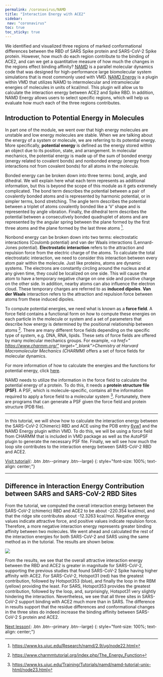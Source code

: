 ```yaml
---
permalink: /coronavirus/NAMD
title: "Interaction Energy with ACE2"
sidebar: 
 nav: "coronavirus"
toc: true
toc_sticky: true
---
```


We identified and visualized three regions of marked conformational differences between the RBD of SARS Spike protein and SARS-CoV-2 Spike protein. However, how much do each region contribute to the binding of ACE2, and can we get a quantitative measure of how much the changes in the regions effect binding affinity? <a href="https://www.ks.uiuc.edu/Research/namd/" target="_blank">NAMD</a> is a parallel molecular dynamics code that was designed for high-performance large biomolecular system simulations that is most commonly used with VMD. <a href="https://www.ks.uiuc.edu/Research/vmd/plugins/namdenergy/" target="_blank">NAMD Energy</a> is a plugin within VMD that utilizes NAMD to intermolecular and intramolecular energies of molecules in units of kcal/mol. This plugin will allow us to calculate the interaction energy between ACE2 and Spike RBD. In addition, NAMD Energy allows users to select specific regions, which will help us evaluate how much each of the three regions contributes.

## Introduction to Potential Energy in Molecules

In part one of the module, we went over that high energy molecules are unstable and low energy molecules are stable. When we are talking about the energy of a system or molecule, we are referring to its potential energy.  More specifically, **potential energy** is defined as the energy stored within an object due to its position, state, and arrangement. In molecular mechanics, the potential energy is made up of the sum of bonded energy (energy related to covalent bonds) and nonbonded energy (energy from interactions not from covalent bonds) for all atoms in the molecule.

Bonded energy can be broken down into three terms: bond, angle, and dihedral. We will explain here what each term represents as additional information, but this is beyond the scope of this module as it gets extremely complicated. The bond term describes the potential between a pair of covalently bonded atoms and is represented by harmonic potential, or in simpler terms, bond stretching. The angle term describes the potential between a triplet of atoms covalently bonded like a ‘V’ shape and is represented by angle vibration. Finally, the dihedral term describes the potential between a consecutively bonded quadruplet of atoms and are represented by the angular spring between the plane formed by the first three atoms and the plane formed by the last three atoms [^TCBG].

Nonbond energy can be broken down into two terms: electrostatic interactions (Coulomb potential) and van der Waals interactions (Lennard-Jones potential). **Electrostatic interaction** refers to the attraction and repulsion force from the electric charge of the atoms. To calculate the total electrostatic interaction, we need to consider this interaction between every atom pair within the molecule. Just like proteins, atoms are dynamic systems. The electrons are constantly circling around the nucleus and at any given time, they could be localized on one side. This will cause the atom to have a temporary negative charge on one side and positive charge on the other side. In addition, nearby atoms can also influence the electron cloud. These temporary charges are referred to as **induced dipoles**. **Van der Waals** interaction refers to the attraction and repulsion force between atoms from these induced dipoles.

To compute potential energies, we need what is known as a **force field**. A force field contains a functional form on how to compute these energies on each particle in the molecule or system and a set of parameters that describe how energy is determined by the positional relationship between atoms [^charmm]. There are many different force fields depending on the specific type of system, e.g. DNA, RNA, lipids. These sets of force fields are offered by many molecular mechanics groups. For example, *<a href=” https://www.charmm.org/” target=”_blank”>Chemistry at Harvard Macromolecular Mechanics (CHARMM)</a>* offers a set of force fields for molecular dynamics.

For more information of how to calculate the energies and the functions for potential energy, click <a href=”https://www.ks.uiuc.edu/Research/namd/2.9/ug/node22.html” target=”_blank”>here</a>.

NAMD needs to utilize the information in the force field to calculate the potential energy of a protein. To do this, it needs a **protein structure file (PSF)**. A PSF, which is molecule-specific, contains all the information required to apply a force field to a molecular system [^PSF]. Fortunately, there are programs that can generate a PSF given the force field and protein structure (PDB file). 

<hr>

In this tutorial, we will show how to calculate the interaction energy between the SARS-CoV-2 (Chimeric) RBD and ACE using the PDB entry <a href="https://www.rcsb.org/structure/6vw1" target="_blank">6vw1</a> and the NAMD Energy plugin within VMD. To do this, we will be using a force field from CHARMM that is included in VMD package as well as the AutoPSF plugin to generate the necessary PSF file. Finally, we will see how much the loop site contributes to the interaction energy between SARS-CoV-2 RBD and ACE2.

[Visit tutorial](tutorial_NAMD){: .btn .btn--primary .btn--large}
{: style="font-size: 100%; text-align: center;"}

<hr>

## Difference in Interaction Energy Contribution between SARS and SARS-CoV-2 RBD Sites

From the tutorial, we computed the overall interaction energy between the SARS-CoV-2 (chimeric) RBD and ACE2 to be about -220.354 kcal/mol, and that the ridge site contributes about -12.3263 kcal/mol. Negative energy values indicate attractive force, and positive values indicate repulsion force. Therefore, a more negative interaction energy represents greater binding affinity between two molecules. We went ahead and calculated the rest of the interaction energies for both SARS-CoV-2 and SARS using the same method as in the tutorial. The results are shown below.

<img src="../_pages/coronavirus/files/NAMDEnergy.png">

From the results, we see that the overall attractive interaction energy between the RBD and ACE2 is greater in magnitude for SARS-CoV-2, supporting the previous studies that found SARS-CoV-2 Spike having higher affinity with ACE2. For SARS-CoV-2, Hotspot31 (red) has the greatest contribution, followed by Hotspot353 (blue), and finally the loop in the RBM (yellow) providing the least. For SARS, Hotspot353 provides the greatest contribution, followed by the loop, and, surprisingly, Hotspot31 very slightly hindering the interaction. Nevertheless, we see that all three sites in SARS-CoV-2 support binding with ACE2 much more than in SARS. The difference in results support that the residue differences and conformational changes in the three sites do indeed increase the binding affinity between SARS-CoV-2 S protein and ACE2.

[Next lesson](multiseq){: .btn .btn--primary .btn--large}
{: style="font-size: 100%; text-align: center;"}

[^TCBG]: https://www.ks.uiuc.edu/Research/namd/2.9/ug/node22.html

[^charmm]: https://www.charmmtutorial.org/index.php/The_Energy_Function

[^PSF]: https://www.ks.uiuc.edu/Training/Tutorials/namd/namd-tutorial-unix-html/node23.html


